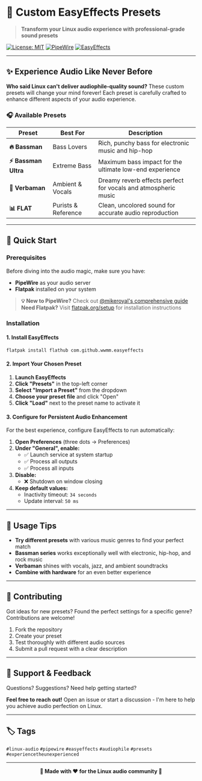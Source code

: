# 🎵 Custom EasyEffects Presets

> **Transform your Linux audio experience with professional-grade sound presets**

[![License: MIT](https://img.shields.io/badge/License-MIT-yellow.svg)](https://opensource.org/licenses/MIT)
[![PipeWire](https://img.shields.io/badge/Audio-PipeWire-blue.svg)](https://pipewire.org/)
[![EasyEffects](https://img.shields.io/badge/App-EasyEffects-green.svg)](https://github.com/wwmm/easyeffects)

---

## ✨ Experience Audio Like Never Before

**Who said Linux can't deliver audiophile-quality sound?** These custom presets will change your mind forever! Each preset is carefully crafted to enhance different aspects of your audio experience.

### 🎧 Available Presets

| Preset | Best For | Description |
|--------|----------|-------------|
| **🔥 Bassman** | Bass Lovers | Rich, punchy bass for electronic music and hip-hop |
| **⚡ Bassman Ultra** | Extreme Bass | Maximum bass impact for the ultimate low-end experience |
| **🌙 Verbaman** | Ambient & Vocals | Dreamy reverb effects perfect for vocals and atmospheric music |
| **📊 FLAT** | Purists & Reference | Clean, uncolored sound for accurate audio reproduction |

---

## 🚀 Quick Start

### Prerequisites

Before diving into the audio magic, make sure you have:

- **PipeWire** as your audio server
- **Flatpak** installed on your system

> **💡 New to PipeWire?** Check out [@mikeroyal's comprehensive guide](https://github.com/mikeroyal/PipeWire-Guide)  
> **Need Flatpak?** Visit [flatpak.org/setup](https://flatpak.org/setup/) for installation instructions

### Installation

#### 1. Install EasyEffects

```bash
flatpak install flathub com.github.wwmm.easyeffects
```

#### 2. Import Your Chosen Preset

1. **Launch EasyEffects**
2. **Click "Presets"** in the top-left corner
3. **Select "Import a Preset"** from the dropdown
4. **Choose your preset file** and click "Open"
5. **Click "Load"** next to the preset name to activate it

#### 3. Configure for Persistent Audio Enhancement

For the best experience, configure EasyEffects to run automatically:

1. **Open Preferences** (three dots → Preferences)
2. **Under "General", enable:**
   - ✅ Launch service at system startup
   - ✅ Process all outputs
   - ✅ Process all inputs
3. **Disable:**
   - ❌ Shutdown on window closing
4. **Keep default values:**
   - Inactivity timeout: `34 seconds`
   - Update interval: `50 ms`

---

## 🎯 Usage Tips

- **Try different presets** with various music genres to find your perfect match
- **Bassman series** works exceptionally well with electronic, hip-hop, and rock music
- **Verbaman** shines with vocals, jazz, and ambient soundtracks
- **Combine with hardware** for an even better experience

---

## 🤝 Contributing

Got ideas for new presets? Found the perfect settings for a specific genre? Contributions are welcome!

1. Fork the repository
2. Create your preset
3. Test thoroughly with different audio sources
4. Submit a pull request with a clear description

---

## 📧 Support & Feedback

Questions? Suggestions? Need help getting started?

**Feel free to reach out!** Open an issue or start a discussion - I'm here to help you achieve audio perfection on Linux.

---

## 🏷️ Tags

`#linux-audio` `#pipewire` `#easyeffects` `#audiophile` `#presets` `#experiencetheunexperienced`

---

<div align="center">
  <strong>🎵 Made with ❤️ for the Linux audio community 🎵</strong>
</div>

